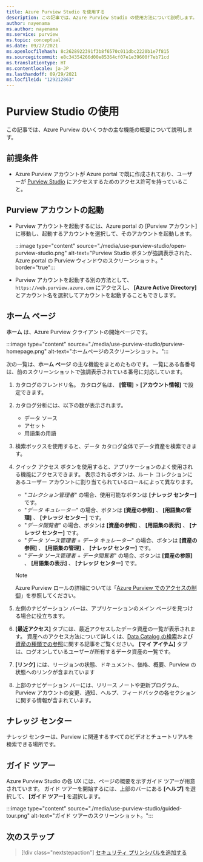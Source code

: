 ```yaml
---
title: Azure Purview Studio を使用する
description: この記事では、Azure Purview Studio の使用方法について説明します。
author: nayenama
ms.author: nayenama
ms.service: purview
ms.topic: conceptual
ms.date: 09/27/2021
ms.openlocfilehash: 8c2628922391f3b8f6570c011dbc2220b1e7f815
ms.sourcegitcommit: e8c34354266d00e85364cf07e1e39600f7eb71cd
ms.translationtype: HT
ms.contentlocale: ja-JP
ms.lasthandoff: 09/29/2021
ms.locfileid: "129212863"
---
```

# <a name="use-purview-studio"></a>Purview Studio の使用

この記事では、Azure Purview のいくつかの主な機能の概要について説明します。

## <a name="prerequisites"></a>前提条件

* Azure Purview アカウントが Azure portal で既に作成されており、ユーザーが [Purview Studio](https://web.purview.azure.com/resource/) にアクセスするためのアクセス許可を持っていること。

## <a name="launch-purview-account"></a>Purview アカウントの起動

* Purview アカウントを起動するには、Azure portal の [Purview アカウント] に移動し、起動するアカウントを選択して、そのアカウントを起動します。

  :::image type="content" source="./media/use-purview-studio/open-purview-studio.png" alt-text="Purview Studio ボタンが強調表示された、Azure portal の Purview ウィンドウのスクリーンショット。" border="true":::

* Purview アカウントを起動する別の方法として、`https://web.purview.azure.com` にアクセスし、 **[Azure Active Directory]** とアカウント名を選択してアカウントを起動することもできします。

## <a name="home-page"></a>ホーム ページ

**ホーム** は、Azure Purview クライアントの開始ページです。

:::image type="content" source="./media/use-purview-studio/purview-homepage.png" alt-text="ホームページのスクリーンショット。":::

次の一覧は、**ホーム ページ** の主な機能をまとめたものです。 一覧にある各番号は、前のスクリーンショットで強調表示されている番号に対応しています。

1. カタログのフレンドリ名。 カタログ名は、 **[管理]**  >  **[アカウント情報]** で設定できます。

2. カタログ分析には、以下の数が表示されます。

   * データ ソース
   * アセット
   * 用語集の用語

3. 検索ボックスを使用すると、データ カタログ全体でデータ資産を検索できます。

4. クイック アクセス ボタンを使用すると、アプリケーションのよく使用される機能にアクセスできます。 表示されるボタンは、ルート コレクションにあるユーザー アカウントに割り当てられているロールによって異なります。

   * "*コレクション管理者*" の場合、使用可能なボタンは **[ナレッジ センター]** です。
   * "*データ キュレーター*" の場合、ボタンは **[資産の参照]** 、 **[用語集の管理]** 、 **[ナレッジ センター]** です。
   * "*データ閲覧者*" の場合、ボタンは **[資産の参照]** 、 **[用語集の表示]** 、 **[ナレッジ センター]** です。
   * "*データ ソース管理者* + *データ キュレーター*" の場合、ボタンは **[資産の参照]** 、 **[用語集の管理]** 、 **[ナレッジ センター]** です。
   * "*データ ソース管理者* + *データ閲覧者*" の場合、ボタンは **[資産の参照]** 、 **[用語集の表示]** 、 **[ナレッジ センター]** です。
  
   > [!NOTE]
   > Azure Purview ロールの詳細については「[Azure Purview でのアクセスの制御](catalog-permissions.md)」を参照してください。

5. 左側のナビゲーション バーは、アプリケーションのメイン ページを見つける場合に役立ちます。   
6. **[最近アクセス]** タブには、最近アクセスしたデータ資産の一覧が表示されます。 資産へのアクセス方法について詳しくは、[Data Catalog の検索](how-to-search-catalog.md)および[資産の種類での参照](how-to-browse-catalog.md#browse-experience)に関する記事をご覧ください。  **[マイ アイテム]** タブは、ログオンしているユーザーが所有するデータ資産の一覧です。
7. **[リンク]** には、リージョンの状態、ドキュメント、価格、概要、Purview の状態へのリンクが含まれています
8. 上部のナビゲーション バーには、リリース ノートや更新プログラム、Purview アカウントの変更、通知、ヘルプ、フィードバックの各セクションに関する情報が含まれています。

## <a name="knowledge-center"></a>ナレッジ センター

ナレッジ センターは、Purview に関連するすべてのビデオとチュートリアルを検索できる場所です。

## <a name="guided-tours"></a>ガイド ツアー

Azure Purview Studio の各 UX には、ページの概要を示すガイド ツアーが用意されています。 ガイド ツアーを開始するには、上部のバーにある **[ヘルプ]** を選択して、 **[ガイド ツアー]** を選択します。

:::image type="content" source="./media/use-purview-studio/guided-tour.png" alt-text="ガイド ツアーのスクリーンショット。":::

## <a name="next-steps"></a>次のステップ

> [!div class="nextstepaction"]
> [セキュリティ プリンシパルを追加する](tutorial-scan-data.md)
